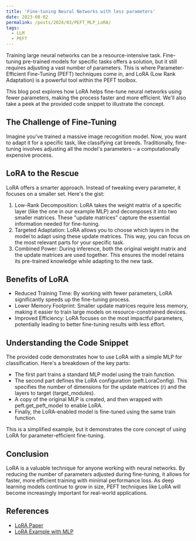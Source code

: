 ```yaml
---
title: 'Fine-tuning Neural Networks with less parameters'
date: 2023-08-02
permalink: /posts/2024/03/PEFT_MLP_LoRA/
tags:
  - LLM
  - PEFT
---
```


Training large neural networks can be a resource-intensive task. Fine-tuning pre-trained models for specific tasks offers a solution, but it still requires adjusting a vast number of parameters. This is where Parameter-Efficient Fine-Tuning (PEFT) techniques come in, and LoRA (Low Rank Adaptation) is a powerful tool within the PEFT toolbox.

This blog post explores how LoRA helps fine-tune neural networks using fewer parameters, making the process faster and more efficient. We'll also take a peek at the provided code snippet to illustrate the concept.

The Challenge of Fine-Tuning
------
Imagine you've trained a massive image recognition model. Now, you want to adapt it for a specific task, like classifying cat breeds. Traditionally, fine-tuning involves adjusting all the model's parameters – a computationally expensive process.

LoRA to the Rescue
------
LoRA offers a smarter approach. Instead of tweaking every parameter, it focuses on a smaller set. Here's the gist:

1. Low-Rank Decomposition: LoRA takes the weight matrix of a specific layer (like the one in our example MLP) and decomposes it into two smaller matrices. These "update matrices" capture the essential information needed for fine-tuning.
2. Targeted Adaptation: LoRA allows you to choose which layers in the model to adapt using these update matrices. This way, you can focus on the most relevant parts for your specific task.
3. Combined Power: During inference, both the original weight matrix and the update matrices are used together. This ensures the model retains its pre-trained knowledge while adapting to the new task.

Benefits of LoRA
------
* Reduced Training Time: By working with fewer parameters, LoRA significantly speeds up the fine-tuning process.
* Lower Memory Footprint: Smaller update matrices require less memory, making it easier to train large models on resource-constrained devices.
* Improved Efficiency: LoRA focuses on the most impactful parameters, potentially leading to better fine-tuning results with less effort.

Understanding the Code Snippet
------
The provided code demonstrates how to use LoRA with a simple MLP for classification. Here's a breakdown of the key parts:

* The first part trains a standard MLP model using the train function.
* The second part defines the LoRA configuration (peft.LoraConfig). This specifies the number of dimensions for the update matrices (r) and the layers to target (target_modules).
* A copy of the original MLP is created, and then wrapped with peft.get_peft_model to enable LoRA.
* Finally, the LoRA-enabled model is fine-tuned using the same train function.

This is a simplified example, but it demonstrates the core concept of using LoRA for parameter-efficient fine-tuning.

Conclusion
------
LoRA is a valuable technique for anyone working with neural networks. By reducing the number of parameters adjusted during fine-tuning, it allows for faster, more efficient training with minimal performance loss. As deep learning models continue to grow in size, PEFT techniques like LoRA will become increasingly important for real-world applications.

References
------
* [LoRA Paper](https://arxiv.org/pdf/2106.09685.pdf)
* [LoRA Example with MLP](https://gist.github.com/pavannaidu/06292a1f72854bbd2a27a1a586aff6b1)

